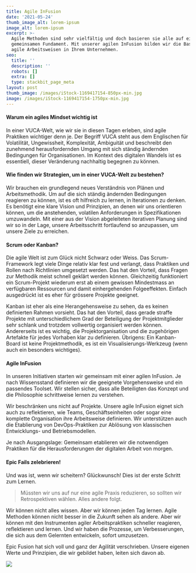 ```yaml
---
title: Agile InFusion
date: '2021-05-24'
thumb_image_alt: lorem-ipsum
image_alt: lorem-ipsum
excerpt: >-
  Agile Methoden sind sehr vielfältig und doch basieren sie alle auf einem
  gemeinsamen Fundament. Mit unserer agilen InFusion bilden wir die Basis für
  agile Arbeitsweisen in Ihrem Unternehmen.
seo:
  title: ''
  description: ''
  robots: []
  extra: []
  type: stackbit_page_meta
layout: post
thumb_image: /images/iStock-1169417154-850px-min.jpg
image: /images/iStock-1169417154-1750px-min.jpg
---
```

#### Warum ein agiles Mindset wichtig ist

In einer VUCA-Welt, wie wir sie in diesen Tagen erleben, sind agile Praktiken wichtiger denn je. Der Begriff VUCA steht aus dem Englischen für Volatilität, Ungewissheit, Komplexität, Ambiguität und beschreibt den zunehmend herausfordernden Umgang mit sich ständig ändernden Bedingungen für Organisationen. Im Kontext des digitalen Wandels ist es essentiell, dieser Veränderung nachhaltig begegnen zu können.

#### Wie finden wir Strategien, um in einer VUCA-Welt zu bestehen?

Wir brauchen ein grundlegend neues Verständnis von Plänen und Arbeitsmethodik. Um auf die sich ständig ändernden Bedingungen reagieren zu können, ist es oft hilfreich zu lernen, in Iterationen zu denken. Es benötigt eine klare Vision und Prinzipien, an denen wir uns orientieren können, um die anstehenden, volatilen Anforderungen in Spezifikationen umzuwandeln. Mit einer aus der Vision abgeleiteten iterativen Planung sind wir so in der Lage, unsere Arbeitsschritt fortlaufend so anzupassen, um unsere Ziele zu erreichen.

#### Scrum oder Kanban?

Die agile Welt ist zum Glück nicht Schwarz oder Weiss. Das Scrum-Framework legt viele Dinge relativ klar fest und verlangt, dass Praktiken und Rollen nach Richtlinien umgesetzt werden. Das hat den Vorteil, dass Fragen zur Methodik meist schnell geklärt werden können. Gleichzeitig funktioniert ein Scrum-Projekt wiederum erst ab einem gewissen Mindestmass an verfügbaren Ressourcen und damit einhergehenden Folgeeffekten. Einfach ausgedrückt ist es eher für grössere Projekte geeignet.

Kanban ist eher als eine Herangehensweise zu sehen, da es keinen definierten Rahmen vorsieht. Das hat den Vorteil, dass gerade straffe Projekte mit unterschiedlichem Grad der Beteiligung der Projektmitglieder sehr schlank und trotzdem vollwertig organisiert werden können. Andererseits ist es wichtig, die Projektorganisation und die zugehörigen Artefakte für jedes Vorhaben klar zu definieren. Übrigens: Ein Kanban-Board ist keine Projektmethodik, es ist ein Visualisierungs-Werkzeug (wenn auch ein besonders wichtiges).

#### Agile InFusion

In unseren Initiativen starten wir gemeinsam mit einer agilen InFusion. Je nach Wissensstand definieren wir die geeignete Vorgehensweise und ein passendes Toolset. Wir stellen sicher, dass alle Beteiligten das Konzept und die Philosophie schrittweise lernen zu verstehen.

Wir beschränken uns nicht auf Projekte. Unsere agile InFusion eignet sich auch zu reflektieren, wie Teams, Geschäftseinheiten oder sogar eine komplette Organisation ihre Arbeitsweise definieren. Wir unterstützen auch die Etablierung von DevOps-Praktiken zur Ablösung von klassischen Entwicklungs- und Betriebsmodellen.

Je nach Ausgangslage: Gemeinsam etablieren wir die notwendigen Praktiken für die Herausforderungen der digitalen Arbeit von morgen.

#### Epic Fails zelebrieren!

Und was ist, wenn wir scheitern? Glückwunsch! Dies ist der erste Schritt zum Lernen.

> Müssten wir uns auf nur eine agile Praxis reduzieren, so sollten wir Retrospektiven wählen. Alles andere folgt.

Wir können nicht alles wissen. Aber wir können jeden Tag lernen. Agile Methoden können nicht besser in die Zukunft sehen als andere. Aber wir können mit den Instrumenten agiler Arbeitspraktiken schneller reagieren, reflektieren und lernen. Und wir haben die Prozesse, um Verbesserungen, die sich aus dem Gelernten entwickeln, sofort umzusetzen.

Epic Fusion hat sich voll und ganz der Agilität verschrieben. Unsere eigenen Werte und Prinzipien, die wir gebildet haben, leiten sich davon ab.

![](/\_static/app-assets/images/Blog-Andreas-min.png)
